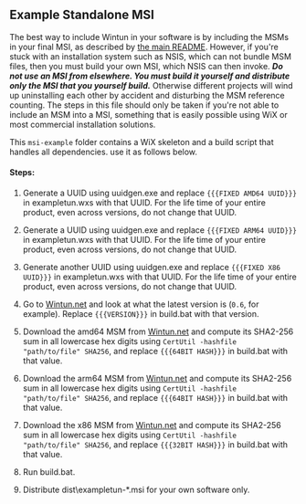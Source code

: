 ## Example Standalone MSI

The best way to include Wintun in your software is by including the MSMs in your final MSI,
as described by [the main README](../README.md). However, if you're stuck with an installation
system such as NSIS, which can not bundle MSM files, then you must build your own MSI, which
NSIS can then invoke. ***Do not use an MSI from elsewhere. You must build it yourself and
distribute only the MSI that you yourself build.*** Otherwise different projects will wind up
uninstalling each other by accident and disturbing the MSM reference counting. The steps in
this file should only be taken if you're not able to include an MSM into a MSI, something that
is easily possible using WiX or most commercial installation solutions.

This `msi-example` folder contains a WiX skeleton and a build script that handles all
dependencies. use it as follows below.

#### Steps:

1. Generate a UUID using uuidgen.exe and replace `{{{FIXED AMD64 UUID}}}` in exampletun.wxs
with that UUID. For the life time of your entire product, even across versions, do not change
that UUID.

2. Generate a UUID using uuidgen.exe and replace `{{{FIXED ARM64 UUID}}}` in exampletun.wxs
with that UUID. For the life time of your entire product, even across versions, do not change
that UUID.

3. Generate another UUID using uuidgen.exe and replace `{{{FIXED X86 UUID}}}` in
exampletun.wxs with that UUID. For the life time of your entire product, even across versions,
do not change that UUID.

4. Go to [Wintun.net](https://www.wintun.net/) and look at what the latest version is (`0.6`,
for example). Replace `{{{VERSION}}}` in build.bat with that version.

5. Download the amd64 MSM from [Wintun.net](https://www.wintun.net/) and compute its SHA2-256
sum in all lowercase hex digits using `CertUtil -hashfile "path/to/file" SHA256`, and replace
`{{{64BIT HASH}}}` in build.bat with that value.

6. Download the arm64 MSM from [Wintun.net](https://www.wintun.net/) and compute its SHA2-256
sum in all lowercase hex digits using `CertUtil -hashfile "path/to/file" SHA256`, and replace
`{{{64BIT HASH}}}` in build.bat with that value.

7. Download the x86 MSM from [Wintun.net](https://www.wintun.net/) and compute its SHA2-256
sum in all lowercase hex digits using `CertUtil -hashfile "path/to/file" SHA256`, and replace
`{{{32BIT HASH}}}` in build.bat with that value.

8. Run build.bat.

9. Distribute dist\exampletun-*.msi for your own software only.
